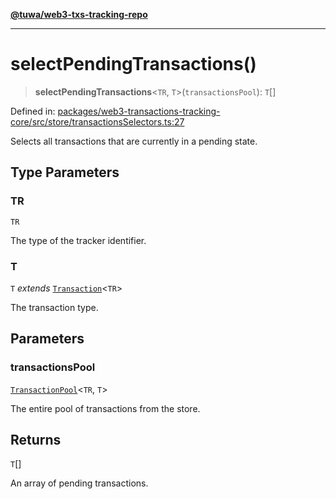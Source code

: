 [**@tuwa/web3-txs-tracking-repo**](../../../README.md)

***

# selectPendingTransactions()

> **selectPendingTransactions**\<`TR`, `T`\>(`transactionsPool`): `T`[]

Defined in: [packages/web3-transactions-tracking-core/src/store/transactionsSelectors.ts:27](https://github.com/TuwaIO/web3-transactions-tracking/blob/9164bb13b3845660a18eb5abd8d55876b60a0d93/packages/web3-transactions-tracking-core/src/store/transactionsSelectors.ts#L27)

Selects all transactions that are currently in a pending state.

## Type Parameters

### TR

`TR`

The type of the tracker identifier.

### T

`T` *extends* [`Transaction`](../type-aliases/Transaction.md)\<`TR`\>

The transaction type.

## Parameters

### transactionsPool

[`TransactionPool`](../type-aliases/TransactionPool.md)\<`TR`, `T`\>

The entire pool of transactions from the store.

## Returns

`T`[]

An array of pending transactions.
